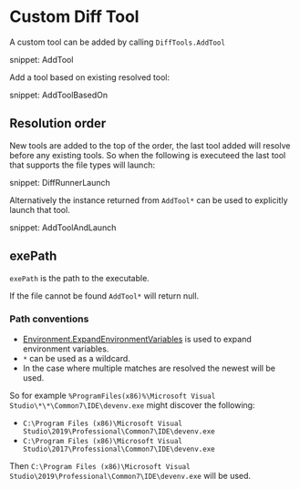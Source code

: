 # Custom Diff Tool

A custom tool can be added by calling `DiffTools.AddTool`

snippet: AddTool

Add a tool based on existing resolved tool:

snippet: AddToolBasedOn


## Resolution order

New tools are added to the top of the order, the last tool added will resolve before any existing tools. So when the following is executeed the last tool that supports the file types will launch:

snippet: DiffRunnerLaunch

Alternatively the instance  returned from `AddTool*` can be used to explicitly launch that tool.

snippet: AddToolAndLaunch


## exePath

`exePath` is the path to the executable.

If the file cannot be found `AddTool*` will return null.


### Path conventions

 * [Environment.ExpandEnvironmentVariables](https://docs.microsoft.com/en-us/dotnet/api/system.environment.expandenvironmentvariables) is used to expand environment variables.
 * `*` can be used as a wildcard.
 * In the case where multiple matches are resolved the newest will be used.

So for example `%ProgramFiles(x86)%\Microsoft Visual Studio\*\*\Common7\IDE\devenv.exe` might discover the following:

 * `C:\Program Files (x86)\Microsoft Visual Studio\2019\Professional\Common7\IDE\devenv.exe`
 * `C:\Program Files (x86)\Microsoft Visual Studio\2017\Professional\Common7\IDE\devenv.exe`

Then `C:\Program Files (x86)\Microsoft Visual Studio\2019\Professional\Common7\IDE\devenv.exe` will be used.